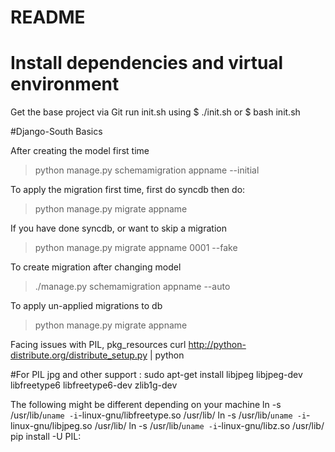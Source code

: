 # README #


# Install dependencies and virtual environment #
Get the base project via Git
run  init.sh using
    $ ./init.sh   or
    $ bash init.sh

#Django-South Basics

After creating the model first time
> python manage.py schemamigration appname --initial

To apply the migration first time, first do syncdb then do:
> python manage.py migrate appname

If you have done syncdb, or want to skip a migration
> python manage.py migrate appname 0001 --fake

To create migration after changing model
> ./manage.py schemamigration appname --auto

To apply un-applied migrations to db
> python manage.py migrate appname

Facing issues with PIL, pkg_resources
curl http://python-distribute.org/distribute_setup.py | python

#For PIL jpg and other support  :
 sudo apt-get install libjpeg libjpeg-dev libfreetype6 libfreetype6-dev zlib1g-dev

 The following might be different depending on your machine
 ln -s /usr/lib/`uname -i`-linux-gnu/libfreetype.so /usr/lib/
 ln -s /usr/lib/`uname -i`-linux-gnu/libjpeg.so /usr/lib/
 ln -s /usr/lib/`uname -i`-linux-gnu/libz.so /usr/lib/
 pip install -U PIL:
